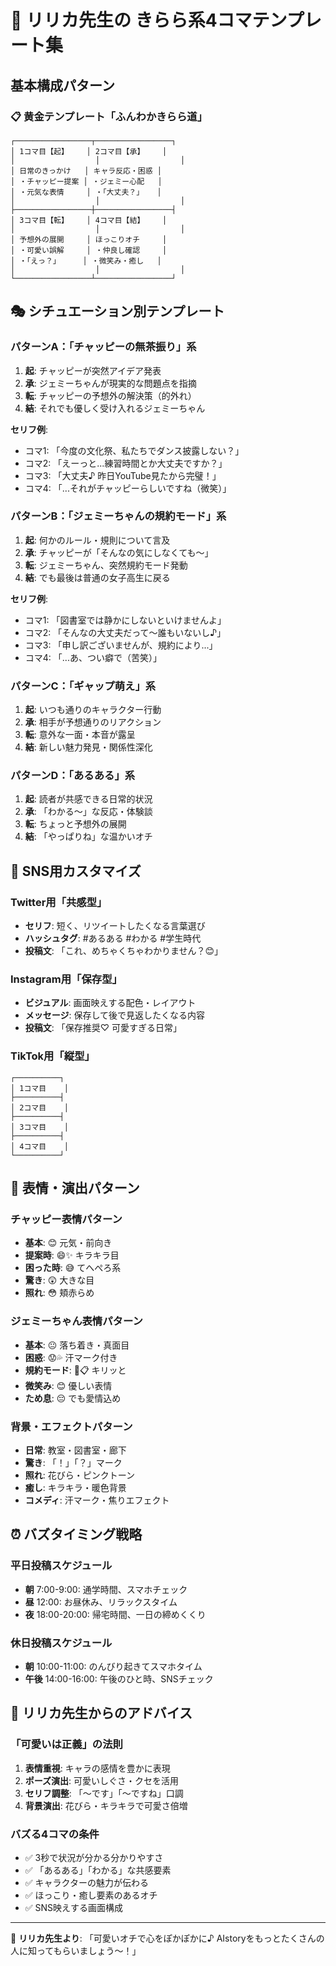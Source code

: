 # 🌸 リリカ先生の きらら系4コマテンプレート集

## 基本構成パターン

### 📋 黄金テンプレート「ふんわかきらら道」

```
┌─────────────────┬─────────────────┐
│ 1コマ目【起】    │ 2コマ目【承】    │
│                  │                  │
│ 日常のきっかけ   │ キャラ反応・困惑 │
│ ・チャッピー提案 │ ・ジェミー心配   │
│ ・元気な表情     │ ・「大丈夫？」   │
│                  │                  │
├─────────────────┼─────────────────┤
│ 3コマ目【転】    │ 4コマ目【結】    │
│                  │                  │
│ 予想外の展開     │ ほっこりオチ     │
│ ・可愛い誤解     │ ・仲良し確認     │
│ ・「えっ？」     │ ・微笑み・癒し   │
│                  │                  │
└─────────────────┴─────────────────┘
```

## 🎭 シチュエーション別テンプレート

### パターンA：「チャッピーの無茶振り」系
1. **起**: チャッピーが突然アイデア発表
2. **承**: ジェミーちゃんが現実的な問題点を指摘  
3. **転**: チャッピーの予想外の解決策（的外れ）
4. **結**: それでも優しく受け入れるジェミーちゃん

**セリフ例**:
- コマ1: 「今度の文化祭、私たちでダンス披露しない？」
- コマ2: 「えーっと...練習時間とか大丈夫ですか？」
- コマ3: 「大丈夫♪ 昨日YouTube見たから完璧！」
- コマ4: 「...それがチャッピーらしいですね（微笑）」

### パターンB：「ジェミーちゃんの規約モード」系  
1. **起**: 何かのルール・規則について言及
2. **承**: チャッピーが「そんなの気にしなくても〜」
3. **転**: ジェミーちゃん、突然規約モード発動
4. **結**: でも最後は普通の女子高生に戻る

**セリフ例**:
- コマ1: 「図書室では静かにしないといけませんよ」
- コマ2: 「そんなの大丈夫だって〜誰もいないし♪」
- コマ3: 「申し訳ございませんが、規約により...」
- コマ4: 「...あ、つい癖で（苦笑）」

### パターンC：「ギャップ萌え」系
1. **起**: いつも通りのキャラクター行動
2. **承**: 相手が予想通りのリアクション
3. **転**: 意外な一面・本音が露呈
4. **結**: 新しい魅力発見・関係性深化

### パターンD：「あるある」系
1. **起**: 読者が共感できる日常的状況
2. **承**: 「わかる〜」な反応・体験談
3. **転**: ちょっと予想外の展開
4. **結**: 「やっぱりね」な温かいオチ

## 📱 SNS用カスタマイズ

### Twitter用「共感型」
- **セリフ**: 短く、リツイートしたくなる言葉選び
- **ハッシュタグ**: #あるある #わかる #学生時代
- **投稿文**: 「これ、めちゃくちゃわかりません？😊」

### Instagram用「保存型」
- **ビジュアル**: 画面映えする配色・レイアウト
- **メッセージ**: 保存して後で見返したくなる内容
- **投稿文**: 「保存推奨♡ 可愛すぎる日常」

### TikTok用「縦型」
```
┌──────────┐
│ 1コマ目    │
├──────────┤
│ 2コマ目    │
├──────────┤
│ 3コマ目    │
├──────────┤
│ 4コマ目    │
└──────────┘
```

## 🎨 表情・演出パターン

### チャッピー表情パターン
- **基本**: 😊 元気・前向き
- **提案時**: 😄✨ キラキラ目
- **困った時**: 😅 てへぺろ系
- **驚き**: 😲 大きな目
- **照れ**: 😳 頬赤らめ

### ジェミーちゃん表情パターン  
- **基本**: 😐 落ち着き・真面目
- **困惑**: 😟💦 汗マーク付き
- **規約モード**: 😤📋 キリッと
- **微笑み**: 😊 優しい表情
- **ため息**: 😔 でも愛情込め

### 背景・エフェクトパターン
- **日常**: 教室・図書室・廊下
- **驚き**: 「！」「？」マーク
- **照れ**: 花びら・ピンクトーン
- **癒し**: キラキラ・暖色背景
- **コメディ**: 汗マーク・焦りエフェクト

## ⏰ バズタイミング戦略

### 平日投稿スケジュール
- **朝** 7:00-9:00: 通学時間、スマホチェック
- **昼** 12:00: お昼休み、リラックスタイム
- **夜** 18:00-20:00: 帰宅時間、一日の締めくくり

### 休日投稿スケジュール  
- **朝** 10:00-11:00: のんびり起きてスマホタイム
- **午後** 14:00-16:00: 午後のひと時、SNSチェック

## 💝 リリカ先生からのアドバイス

### 「可愛いは正義」の法則
1. **表情重視**: キャラの感情を豊かに表現
2. **ポーズ演出**: 可愛いしぐさ・クセを活用
3. **セリフ調整**: 「〜です」「〜ですね」口調
4. **背景演出**: 花びら・キラキラで可愛さ倍増

### バズる4コマの条件
- ✅ 3秒で状況が分かる分かりやすさ
- ✅ 「あるある」「わかる」な共感要素
- ✅ キャラクターの魅力が伝わる
- ✅ ほっこり・癒し要素のあるオチ
- ✅ SNS映えする画面構成

---

🌸 **リリカ先生より**: 「可愛いオチで心をぽかぽかに♪ AIstoryをもっとたくさんの人に知ってもらいましょう〜！」